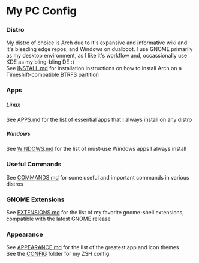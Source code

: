 # My PC Config

### Distro
My distro of choice is Arch due to it's expansive and informative wiki and it's bleeding edge repos, and Windows on dualboot. I use GNOME primarily as my desktop environment, as I like it's workflow and, occassionally use KDE as my bling-bling DE :)  
See [INSTALL.md](https://github.com/maydayv7/arch-btrfs/blob/main/INSTALL.md) for installation instructions on how to install Arch on a Timeshift-compatible BTRFS partition

### Apps
##### Linux
See [APPS.md](https://github.com/maydayv7/arch-btrfs/blob/main/APPS.md) for the list of essential apps that I always install on any distro

##### Windows
See [WINDOWS.md](https://github.com/maydayv7/arch-btrfs/blob/main/WINDOWS.md) for the list of must-use Windows apps I always install

### Useful Commands
See [COMMANDS.md](https://github.com/maydayv7/arch-btrfs/blob/main/COMMANDS.md) for some useful and important commands in various distros

### GNOME Extensions
See [EXTENSIONS.md](https://github.com/maydayv7/arch-btrfs/blob/main/EXTENSIONS.md) for the list of my favorite gnome-shell extensions, compatible with the latest GNOME release

### Appearance
See [APPEARANCE.md](https://github.com/maydayv7/arch-btrfs/blob/main/APPEARANCE.md) for the list of the greatest app and icon themes  
See the [CONFIG](https://github.com/maydayv7/arch-btrfs/blob/main/CONFIG/) folder for my ZSH config
